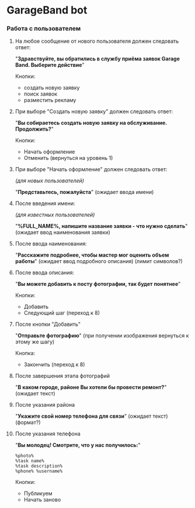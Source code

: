 # GarageBand bot

### Работа с пользователем

1. На любое сообщение от нового пользователя должен следовать ответ:
   
    "**Здравствуйте, вы обратились в службу приёма заявок Garage Band. Выберите действие**"
   
    Кнопки:
    - создать новую заявку
    - поиск заявок
    - разместить рекламу
    

2. При выборе "Создать новую заявку" должен следовать ответ:
   
    "**Вы собираетесь создать новую заявку на обслуживание. Продолжить?**"
   
    Кнопки:
    - Начать оформление
    - Отменить (вернуться на уровень 1)
    

3. При выборе "Начать оформление" должен следовать ответ:
   
    _(для новых пользователей)_
    
    "**Представьтесь, пожалуйста**" (ожидает ввода имени)
   

4. После введения имени:

    _(для известных пользователей)_
    
    "**%FULL_NAME%, напишите название заявки - что нужно сделать**" (ожидает ввод наименования заявки)
   

5. После ввода наименования:

    "**Расскажите подробнее, чтобы мастер мог оценить объем работы**" (ожидает ввод подробного описания) (лимит символов?)
   

6. После ввода описания:

    "**Вы можете добавить к посту фотографии, так будет понятнее**"
   
    Кнопки:
    - Добавить
    - Следующий шаг (переход к 8)
    

7. После кнопки "Добавить" 

    "**Отправьте фотографию**" (при получении изображения вернуться к этому же шагу)
   
    Кнопка:
    - Закончить (переход к 8)
    

8. После завершения этапа фотографий

    "**В каком городе, районе Вы хотели бы провести ремонт?**" (ожидает текст)
   

9. После указания района

    "**Укажите свой номер телефона для связи**" (ожидает текст) (формат?)
   

10. После указания телефона 
    
    "**Вы молодец! Смотрите, что у нас получилось:**"
    
        %photo%
        %task name%
        %task description%
        %phone% %username%
    
    Кнопки:
    - Публикуем
    - Начать заново